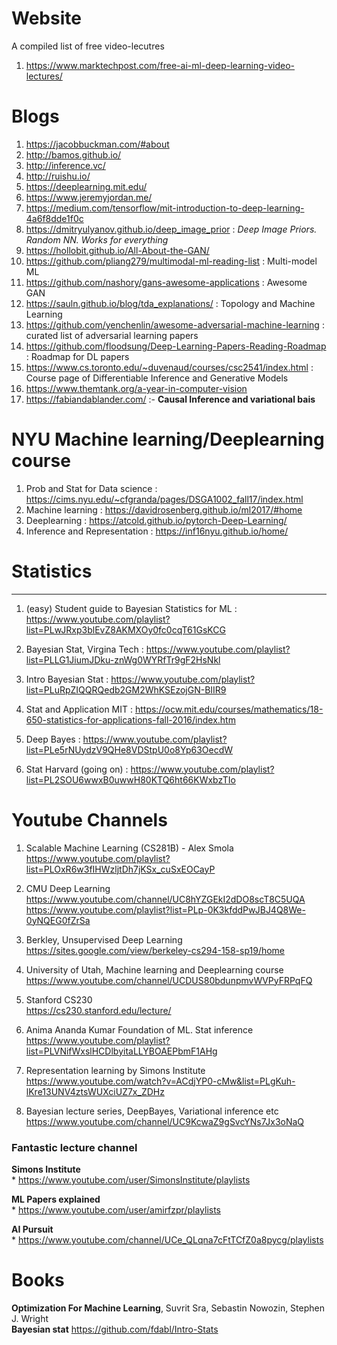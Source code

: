 # Website
A compiled list of free video-lecutres
1. https://www.marktechpost.com/free-ai-ml-deep-learning-video-lectures/

# Blogs
1.  https://jacobbuckman.com/#about
2. http://bamos.github.io/
3. http://inference.vc/
4. http://ruishu.io/
5. https://deeplearning.mit.edu/
6. https://www.jeremyjordan.me/
7. https://medium.com/tensorflow/mit-introduction-to-deep-learning-4a6f8dde1f0c
8. https://dmitryulyanov.github.io/deep_image_prior         : *Deep Image Priors. Random NN. Works for everything*
9. https://hollobit.github.io/All-About-the-GAN/
10. https://github.com/pliang279/multimodal-ml-reading-list : Multi-model ML
11. https://github.com/nashory/gans-awesome-applications : Awesome GAN
12. https://sauln.github.io/blog/tda_explanations/      :   Topology and Machine Learning
13. https://github.com/yenchenlin/awesome-adversarial-machine-learning : curated list of adversarial learning papers
14. https://github.com/floodsung/Deep-Learning-Papers-Reading-Roadmap : Roadmap for DL papers
15. https://www.cs.toronto.edu/~duvenaud/courses/csc2541/index.html : Course page of Differentiable Inference and Generative Models
16. https://www.themtank.org/a-year-in-computer-vision
17. https://fabiandablander.com/    :-   **Causal Inference and variational bais**

# NYU Machine learning/Deeplearning course
1. Prob and Stat for Data science : https://cims.nyu.edu/~cfgranda/pages/DSGA1002_fall17/index.html <br>
2. Machine learning               : https://davidrosenberg.github.io/ml2017/#home <br>
3. Deeplearning                   : https://atcold.github.io/pytorch-Deep-Learning/ <br>
4. Inference and Representation   : https://inf16nyu.github.io/home/<br>

# Statistics
-------------
1.  (easy) Student guide to Bayesian Statistics for ML : https://www.youtube.com/playlist?list=PLwJRxp3blEvZ8AKMXOy0fc0cqT61GsKCG

2.  Bayesian Stat, Virgina Tech : https://www.youtube.com/playlist?list=PLLG1JiumJDku-znWg0WYRfTr9gF2HsNkl

3.  Intro Bayesian Stat : https://www.youtube.com/playlist?list=PLuRpZIQQRQedb2GM2WhKSEzojGN-BIIR9

4.  Stat and Application MIT : https://ocw.mit.edu/courses/mathematics/18-650-statistics-for-applications-fall-2016/index.htm

5.  Deep Bayes : https://www.youtube.com/playlist?list=PLe5rNUydzV9QHe8VDStpU0o8Yp63OecdW

6.  Stat Harvard (going on) : https://www.youtube.com/playlist?list=PL2SOU6wwxB0uwwH80KTQ6ht66KWxbzTIo

# Youtube Channels

1.  Scalable Machine Learning (CS281B) - Alex Smola <br>
    https://www.youtube.com/playlist?list=PLOxR6w3fIHWzljtDh7jKSx_cuSxEOCayP
    
2.  CMU Deep Learning <br>
    https://www.youtube.com/channel/UC8hYZGEkI2dDO8scT8C5UQA <br>
    https://www.youtube.com/playlist?list=PLp-0K3kfddPwJBJ4Q8We-0yNQEG0fZrSa
    
3.  Berkley, Unsupervised Deep Learning <br>
    https://sites.google.com/view/berkeley-cs294-158-sp19/home
    
4.  University of Utah, Machine learning and Deeplearning course
    https://www.youtube.com/channel/UCDUS80bdunpmvWVPyFRPqFQ
    
5. Stanford CS230 <br>
   https://cs230.stanford.edu/lecture/

6. Anima Ananda Kumar Foundation of ML. Stat inference <br>
   https://www.youtube.com/playlist?list=PLVNifWxslHCDlbyitaLLYBOAEPbmF1AHg
   
7. Representation learning by Simons Institute <br>
   https://www.youtube.com/watch?v=ACdjYP0-cMw&list=PLgKuh-lKre13UNV4ztsWUXciUZ7x_ZDHz
   
8. Bayesian lecture series, DeepBayes, Variational inference etc <br>
   https://www.youtube.com/channel/UC9KcwaZ9gSvcYNs7Jx3oNaQ
   
### Fantastic lecture channel
**Simons Institute**<br>
    * https://www.youtube.com/user/SimonsInstitute/playlists

**ML Papers explained**<br>
    * https://www.youtube.com/user/amirfzpr/playlists

**AI Pursuit**<br>
    * https://www.youtube.com/channel/UCe_QLqna7cFtTCfZ0a8pycg/playlists

# Books
**Optimization For Machine Learning**, Suvrit Sra, Sebastin Nowozin, Stephen J. Wright <br>
**Bayesian stat** https://github.com/fdabl/Intro-Stats
